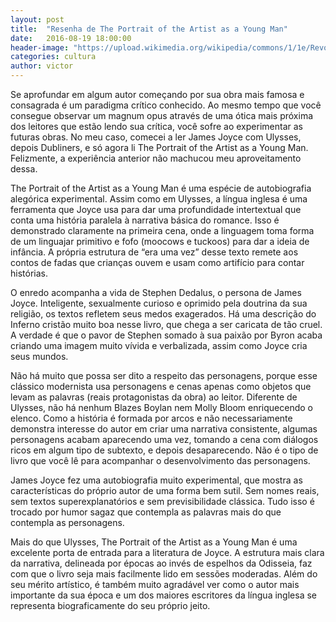 ```yaml
---
layout: post
title:  "Resenha de The Portrait of the Artist as a Young Man"
date:   2016-08-19 18:00:00
header-image: "https://upload.wikimedia.org/wikipedia/commons/1/1e/Revolutionary_Joyce_Better_Contrast.jpg"
categories: cultura
author: victor
---
```

Se aprofundar em algum autor começando por sua obra mais famosa e consagrada é um paradigma crítico conhecido. Ao mesmo tempo que você consegue observar um magnum opus através de uma ótica mais próxima dos leitores que estão lendo sua crítica, você sofre ao experimentar as futuras obras. No meu caso, comecei a ler James Joyce com Ulysses, depois Dubliners, e só agora li The Portrait of the Artist as a Young Man. Felizmente, a experiência anterior não machucou meu aproveitamento dessa.

The Portrait of the Artist as a Young Man é uma espécie de autobiografia alegórica experimental. Assim como em Ulysses, a língua inglesa é uma ferramenta que Joyce usa para dar uma profundidade intertextual que conta uma história paralela à narrativa básica do romance. Isso é demonstrado claramente na primeira cena, onde a linguagem toma forma de um linguajar primitivo e fofo (moocows e tuckoos) para dar a ideia de infância. A própria estrutura de “era uma vez” desse texto remete aos contos de fadas que crianças ouvem e usam como artifício para contar histórias.

O enredo acompanha a vida de Stephen Dedalus, o persona de James Joyce. Inteligente, sexualmente curioso e oprimido pela doutrina da sua religião, os textos refletem seus medos exagerados. Há uma descrição do Inferno cristão muito boa nesse livro, que chega a ser caricata de tão cruel. A verdade é que o pavor de Stephen somado à sua paixão por Byron acaba criando uma imagem muito vívida e verbalizada, assim como Joyce cria seus mundos.

Não há muito que possa ser dito a respeito das personagens, porque esse clássico modernista usa personagens e cenas apenas como objetos que levam as palavras (reais protagonistas da obra) ao leitor. Diferente de Ulysses, não há nenhum Blazes Boylan nem Molly Bloom enriquecendo o elenco. Como a história é formada por arcos e não necessariamente demonstra interesse do autor em criar uma narrativa consistente, algumas personagens acabam aparecendo uma vez, tomando a cena com diálogos ricos em algum tipo de subtexto, e depois desaparecendo. Não é o tipo de livro que você lê para acompanhar o desenvolvimento das personagens.

James Joyce fez uma autobiografia muito experimental, que mostra as características do próprio autor de uma forma bem sutil. Sem nomes reais, sem textos superexplanatórios e sem previsibilidade clássica. Tudo isso é trocado por humor sagaz que contempla as palavras mais do que contempla as personagens.

Mais do que Ulysses, The Portrait of the Artist as a Young Man é uma excelente porta de entrada para a literatura de Joyce. A estrutura mais clara da narrativa, delineada por épocas ao invés de espelhos da Odisseia, faz com que o livro seja mais facilmente lido em sessões moderadas. Além do seu mérito artístico, é também muito agradável ver como o autor mais importante da sua época e um dos maiores escritores da língua inglesa se representa biograficamente do seu próprio jeito.
